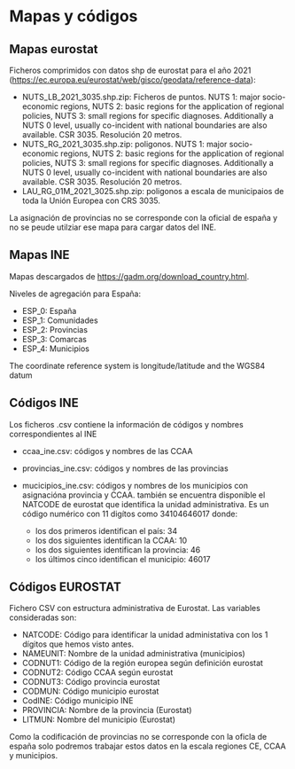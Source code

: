 # Mapas y códigos

## Mapas eurostat
Ficheros comprimidos con datos shp de eurostat para el año 2021 (https://ec.europa.eu/eurostat/web/gisco/geodata/reference-data):
* NUTS_LB_2021_3035.shp.zip: Ficheros de puntos. NUTS 1: major socio-economic regions, NUTS 2: basic regions for the application of regional policies, NUTS 3: small regions for specific diagnoses. Additionally a NUTS 0 level, usually co-incident with national boundaries are also available.  CSR 3035. Resolución 20 metros.
* NUTS_RG_2021_3035.shp.zip: poligonos. NUTS 1: major socio-economic regions, NUTS 2: basic regions for the application of regional policies, NUTS 3: small regions for specific diagnoses. Additionally a NUTS 0 level, usually co-incident with national boundaries are also available. CSR 3035. Resolución 20 metros.
* LAU_RG_01M_2021_3025.shp.zip: poligonos a escala de municipaios de toda la Unión Europea con CRS 3035.

La asignación de provincias no se corresponde con la oficial de españa y no se peude utilziar ese mapa para cargar datos del INE.

## Mapas INE

Mapas descargados de https://gadm.org/download_country.html.

Niveles de agregación para España:

* ESP_0: España
* ESP_1: Comunidades
* ESP_2: Provincias
* ESP_3: Comarcas
* ESP_4: Municipios

The coordinate reference system is longitude/latitude and the WGS84 datum

## Códigos INE
Los ficheros .csv contiene la información de códigos y nombres correspondientes al INE

* ccaa_ine.csv: códigos y nombres de las CCAA
* provincias_ine.csv: códigos y nombres de las provincias
* mucicipios_ine.csv: códigos y nombres de los municipios con asignacióna provincia y CCAA. también se encuentra disponible el NATCODE de eurostat que identifica la unidad administrativa. Es un código numérico con 11 digítos como 34104646017 donde:
  
  * los dos primeros identifican el país: 34
  * los dos siguientes identifican la CCAA: 10
  * los dos siguientes identifican la provincia: 46
  * los últimos cinco identifican el municipio: 46017
  
## Códigos EUROSTAT
Fichero CSV con estructura administrativa de Eurostat. Las variables consideradas son:

* NATCODE: Código para identificar la unidad administativa con los 1 dígitos que hemos visto antes.
* NAMEUNIT: Nombre de la unidad administrativa (municipios)
* CODNUT1: Código de la región europea según definición eurostat
* CODNUT2: Código CCAA según eurostat 
* CODNUT3: Código provincia eurostat
* CODMUN: Código municipio eurostat
* CodINE: Código municipio INE
* PROVINCIA: Nombre de la provincia (Eurostat)
* LITMUN: Nombre del municipio (Eurostat)

Como la codificación de provincias no se corresponde con la oficla de españa solo podremos trabajar estos datos en la escala regiones CE, CCAA y municipios.
